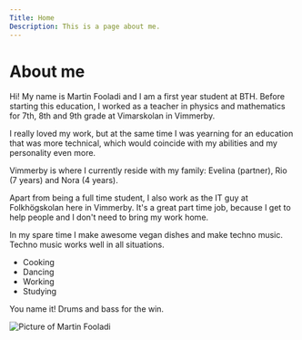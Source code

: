 ```yaml
---
Title: Home
Description: This is a page about me.
---
```


About me
==========================

Hi!
My name is Martin Fooladi and I am a first year student at BTH.
Before starting this education, I worked as a teacher in physics and mathematics for 7th, 8th and 9th grade at Vimarskolan in Vimmerby.

I really loved my work, but at the same time I was yearning for an education that was more technical, which would coincide with my abilities and my personality even more.

Vimmerby is where I currently reside with my family: Evelina (partner), Rio (7 years) and Nora (4 years).

Apart from being a full time student, I also work as the IT guy at Folkhögskolan here in Vimmerby.
It's a great part time job, because I get to help people and I don't need to bring my work home.

In my spare time I make awesome vegan dishes and make techno music. Techno music works well in all situations. 

* Cooking
* Dancing
* Working
* Studying 

You name it! Drums and bass for the win.

![Picture of Martin Fooladi](%assets_url%/img/me.jpg)